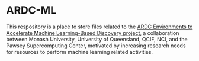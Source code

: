 # ARDC-ML

This respository is a place to store files related to the [ARDC Environments to Accelerate Machine Learning-Based Discovery project](https://ardc.edu.au/project/environments-to-accelerate-machine-learning-based-discovery/), a collaboration between Monash University, University of Queensland, QCIF, NCI, and the Pawsey Supercomputing Center, motivated by increasing research needs for resources to perform machine learning related activities. 

